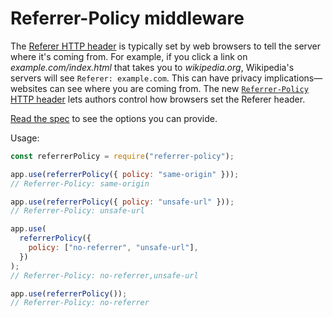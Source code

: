 # Referrer-Policy middleware

The [Referer HTTP header](https://en.wikipedia.org/wiki/HTTP_referer) is typically set by web browsers to tell the server where it's coming from. For example, if you click a link on _example.com/index.html_ that takes you to _wikipedia.org_, Wikipedia's servers will see `Referer: example.com`. This can have privacy implications—websites can see where you are coming from. The new [`Referrer-Policy` HTTP header](https://www.w3.org/TR/referrer-policy/#referrer-policy-header) lets authors control how browsers set the Referer header.

[Read the spec](https://www.w3.org/TR/referrer-policy/#referrer-policies) to see the options you can provide.

Usage:

```javascript
const referrerPolicy = require("referrer-policy");

app.use(referrerPolicy({ policy: "same-origin" }));
// Referrer-Policy: same-origin

app.use(referrerPolicy({ policy: "unsafe-url" }));
// Referrer-Policy: unsafe-url

app.use(
  referrerPolicy({
    policy: ["no-referrer", "unsafe-url"],
  })
);
// Referrer-Policy: no-referrer,unsafe-url

app.use(referrerPolicy());
// Referrer-Policy: no-referrer
```

